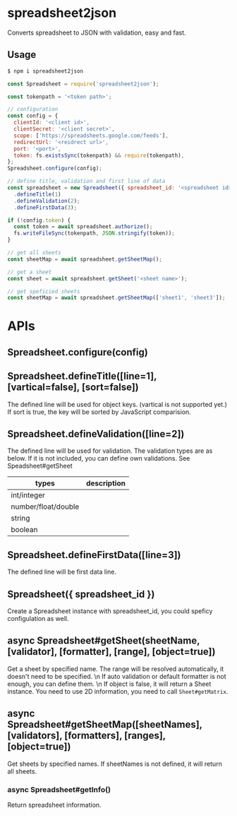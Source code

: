 # spreadsheet2json

Converts spreadsheet to JSON with validation, easy and fast.

## Usage

```sh
$ npm i spreadsheet2json
```

```js
const Spreadsheet = require('spreadsheet2json');

const tokenpath = '<token path>';

// configuration
const config = {
  clientId: '<client id>',
  clientSecret: '<client secret>',
  scope: ['https://spreadsheets.google.com/feeds'],
  redirectUrl: '<reidrect url>',
  port: '<port>',
  token: fs.existsSync(tokenpath) && require(tokenpath),
};
Spreadsheet.configure(config);

// define title, validation and first line of data
const spreadsheet = new Spreadsheet({ spreadsheet_id: '<spreadsheet id>' });
  .defineTitle(1)
  .defineValidation(2);
  .defineFirstData(3);

if (!config.token) {
  const token = await spreadsheet.authorize();
  fs.writeFileSync(tokenpath, JSON.stringify(token));
}

// get all sheets
const sheetMap = await spreadsheet.getSheetMap();

// get a sheet
const sheet = await spreadsheet.getSheet('<sheet name>');

// get speficied sheets
const sheetMap = await spreadsheet.getSheetMap(['sheet1', 'sheet3']);
```

# APIs

## Spreadsheet.configure(config)

## Spreadsheet.defineTitle([line=1], [vartical=false], [sort=false])

The defined line will be used for object keys. (vartical is not supported yet.)
If sort is true, the key will be sorted by JavaScript comparision.

## Spreadsheet.defineValidation([line=2])

The defined line will be used for validation. The validation types are as below. If it is not included, you can define own validations. See Speadsheet#getSheet

|types|description|
|---|---|
|int/integer||
|number/float/double||
|string||
|boolean||

## Spreadsheet.defineFirstData([line=3])

The defined line will be first data line.

## Spreadsheet({ spreadsheet_id })

Create a Spreadsheet instance with spreadsheet_id, you could speficy configulation as well.

## async Spreadsheet#getSheet(sheetName, [validator], [formatter], [range], [object=true])

Get a sheet by specified name. The range will be resolved automatically, it doesn't need to be specified. \n
If auto validation or default formatter is not enough, you can define them. \n
If object is false, it will return a Sheet instance. You need to use 2D information, you need to call `Sheet#getMatrix`.

## async Spreadsheet#getSheetMap([sheetNames], [validators], [formatters], [ranges], [object=true])

Get sheets by specified names. If sheetNames is not defined, it will return all sheets.

### async Spreadsheet#getInfo()

Return spreadsheet information.
